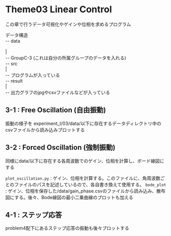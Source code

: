 # Theme03 Linear Control 
この章で行うデータ可視化やゲインや位相を求めるプログラム

データ構造
<br>
-- data
<br>
<br> 
   |
<br>
   -- GroupC-3 (これは自分の所属グループのデータを入れる)
<br>
-- src
<br>
   |
<br> 
   -- プログラムが入っている
<br>
-- result
<br>
   |
<br> 
   -- 出力グラフのjpgやcsvファイルなどが入っている

## 3-1 : Free Oscillation (自由振動)
振動の様子を experiment_I/03/data/以下に存在するデータディレクトリ中のcsvファイルから読み込みプロットする

## 3-2 : Forced Oscillation (強制振動) 
同様にdata/以下に存在する各周波数でのゲイン、位相を計算し、ボード線図にする

`plot_oscillation.py` : ゲイン、位相を計算する。このファイルに、角周波数ごとのファイルのパスを記述しているので、各自書き換えて使用する。
`bode_plot` : ゲイン、位相を保存した/data/gain_phase.csvのファイルから読み込み、散布図にする。後々、Bode線図の最小二乗曲線のプロットも加える

## 4-1 : ステップ応答
problem4配下にあるステップ応答の振動も後々プロットする
